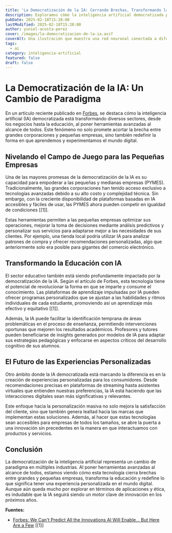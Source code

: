 ```yaml
---
title: 'La Democratización de la IA: Cerrando Brechas, Transformando la Educación y Personalizando Experiencias'
description: Exploramos cómo la inteligencia artificial democratizada puede nivelar el campo de juego entre grandes y pequeñas empresas, revolucionar la educación y ofrecer experiencias personalizadas nunca antes vistas.
pubDate: 2025-02-18T15:28:00
lastModified: 2025-02-18T15:28:00
author: yuniel-acosta-perez
cover: /images/la-democratizacion-de-la-ia.avif
coverAlt: Una ilustración que muestra una red neuronal conectada a diferentes sectores como negocios, educación y usuarios finales.
tags:
  - ai
category: inteligencia-artificial
featured: false
draft: false
---
```

# La Democratización de la IA: Un Cambio de Paradigma

En un artículo reciente publicado en [Forbes](https://www.forbes.com/sites/joemckendrick/2025/02/15/we-cant-predict-all-the-innovations-ai-will-enable---but-here-are-a-few/), se destaca cómo la inteligencia artificial (IA) democratizada está transformando diversos sectores, desde los negocios hasta la educación, al poner herramientas avanzadas al alcance de todos. Este fenómeno no solo promete acortar la brecha entre grandes corporaciones y pequeñas empresas, sino también redefinir la forma en que aprendemos y experimentamos el mundo digital.

## Nivelando el Campo de Juego para las Pequeñas Empresas

Una de las mayores promesas de la democratización de la IA es su capacidad para empoderar a las pequeñas y medianas empresas (PYMES). Tradicionalmente, las grandes corporaciones han tenido acceso exclusivo a tecnologías avanzadas debido a su alto costo y complejidad técnica. Sin embargo, con la creciente disponibilidad de plataformas basadas en IA accesibles y fáciles de usar, las PYMES ahora pueden competir en igualdad de condiciones [[1]].

Estas herramientas permiten a las pequeñas empresas optimizar sus operaciones, mejorar la toma de decisiones mediante análisis predictivos y personalizar sus servicios para adaptarse mejor a las necesidades de sus clientes. Por ejemplo, una tienda local podría utilizar IA para analizar patrones de compra y ofrecer recomendaciones personalizadas, algo que anteriormente solo era posible para gigantes del comercio electrónico.

## Transformando la Educación con IA

El sector educativo también está siendo profundamente impactado por la democratización de la IA. Según el artículo de Forbes, esta tecnología tiene el potencial de revolucionar la forma en que se imparte y consume el conocimiento. Las plataformas de aprendizaje impulsadas por IA pueden ofrecer programas personalizados que se ajustan a las habilidades y ritmos individuales de cada estudiante, promoviendo así un aprendizaje más efectivo y equitativo [[1]].

Además, la IA puede facilitar la identificación temprana de áreas problemáticas en el proceso de enseñanza, permitiendo intervenciones oportunas que mejoren los resultados académicos. Profesores y tutores pueden beneficiarse de insights generados por modelos de IA para adaptar sus estrategias pedagógicas y enfocarse en aspectos críticos del desarrollo cognitivo de sus alumnos.

## El Futuro de las Experiencias Personalizadas

Otro ámbito donde la IA democratizada está marcando la diferencia es en la creación de experiencias personalizadas para los consumidores. Desde recomendaciones precisas en plataformas de streaming hasta asistentes virtuales que entienden nuestras preferencias, la IA está haciendo que las interacciones digitales sean más significativas y relevantes.

Este enfoque hacia la personalización masiva no solo mejora la satisfacción del cliente, sino que también genera lealtad hacia las marcas que implementan estas soluciones. Además, al hacer que estas tecnologías sean accesibles para empresas de todos los tamaños, se abre la puerta a una innovación sin precedentes en la manera en que interactuamos con productos y servicios.

## Conclusión

La democratización de la inteligencia artificial representa un cambio de paradigma en múltiples industrias. Al poner herramientas avanzadas al alcance de todos, estamos viendo cómo esta tecnología cierra brechas entre grandes y pequeñas empresas, transforma la educación y redefine lo que significa tener una experiencia personalizada en el mundo digital. Aunque aún queda mucho por explorar en términos de aplicaciones y ética, es indudable que la IA seguirá siendo un motor clave de innovación en los próximos años.

**Fuentes:**

- [Forbes: We Can't Predict All the Innovations AI Will Enable... But Here Are a Few](https://www.forbes.com/sites/joemckendrick/2025/02/15/we-cant-predict-all-the-innovations-ai-will-enable---but-here-are-a-few/) [[1]]
